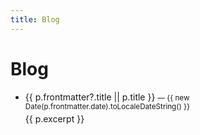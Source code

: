 ```yaml
---
title: Blog
---
```


<script setup>
import posts from '/@site/.vitepress/theme/posts.data'
</script>

# Blog

<ul>
  <li v-for="p in posts" :key="p.url" style="margin: 0.5rem 0;">
    <a :href="p.url">{{ p.frontmatter?.title || p.title }}</a>
    <small v-if="p.frontmatter?.date"> — {{ new Date(p.frontmatter.date).toLocaleDateString() }}</small>
    <p v-if="p.excerpt" style="margin: 0.25rem 0 0 0;">{{ p.excerpt }}</p>
  </li>
</ul>
